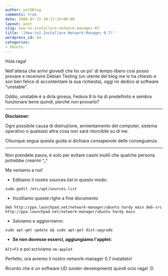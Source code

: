 ```yaml
---
author: pol@blog
comments: true
date: 2008-07-15 10:17:25+00:00
layout: post
slug: how-to-installare-network-manager-07
title: '[How-to] Installare Network-Manager 0.7!'
wordpress_id: 64
categories:
- Ubuntu
---
```


Hola raga!

Nell'attesa che arrivi giovedì che ho un po' di tempo libero così posso provare e recensire Debian Testing (un utente del blog me lo ha chiesto e son ben felice di accontentare la sua richiesta), oggi mi dedico al software "unstable".

Oddio, unstable è a dirla grossa, Fedora 9 lo ha di predefinito e sembra funzionare bene quindi, perchè non provarlo?

------------------------------------------------------------

**Disclaimer:**

Ogni possibile causa di distruzione, annientamento del computer, sistema operativo o qualsiasi altra cosa non sarà ritorcibile su di me.

Chiunque segua questa guida si dichiara consapevole delle conseguenze.

------------------------------------------------------------

Non prendete paura, è solo per evitare casini inutili che qualche persona potrebbe crearmi ^_^

Ma veniamo a noi!



	
  * Editiamo il nostro sources.list in questo modo:


`sudo gedit /etc/apt/sources.list`



	
  * Incolliamo queste righe a fine documento


`deb http://ppa.launchpad.net/network-manager/ubuntu hardy main
deb-src http://ppa.launchpad.net/network-manager/ubuntu hardy main`



	
  * Salviamo e aggiorniamo:


`sudo apt-get update && sudo apt-get dist-upgrade`



	
  * **Se non dovesse esserci, aggiungiamo l'applet:**


`Alt+F2` e poi scriviamo `nm-applet`

Perfetto, ora avremo il nostro network-manager 0.7 installato!

Ricordo che è un software UD (under-development) quindi ocio raga! :D
